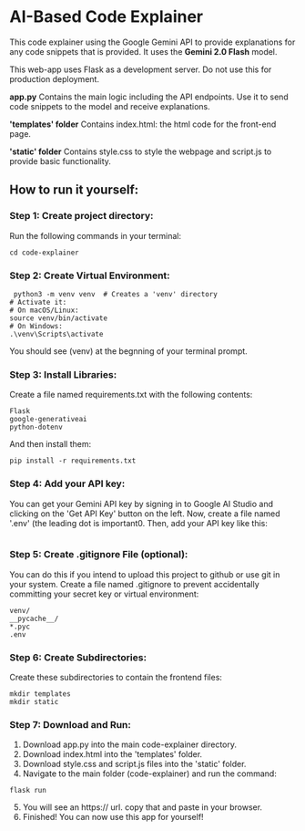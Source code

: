 # AI-Based Code Explainer

This code explainer using the Google Gemini API to provide explanations for any code snippets that is provided. It uses the **Gemini 2.0 Flash** model.

This web-app uses Flask as a development server. Do not use this for production deployment.

**app.py**
Contains the main logic including the API endpoints. Use it to send code snippets to the model and receive explanations.

**'templates' folder**
Contains index.html: the html code for the front-end page.

**'static' folder**
Contains style.css to style the webpage and script.js to provide basic functionality.

## How to run it yourself:

### Step 1: Create project directory:
Run the following commands in your terminal:
```mkdir code-explainer
cd code-explainer
```

### Step 2: Create Virtual Environment:
```
 python3 -m venv venv  # Creates a 'venv' directory
# Activate it:
# On macOS/Linux:
source venv/bin/activate
# On Windows:
.\venv\Scripts\activate
```
You should see (venv) at the begnning of your terminal prompt.

### Step 3: Install Libraries:
Create a file named requirements.txt with the following contents:
```
Flask
google-generativeai
python-dotenv
```
And then install them:
```
pip install -r requirements.txt
```
### Step 4: Add your API key:
You can get your Gemini API key by signing in to Google AI Studio and clicking on the 'Get API Key' button on the left. 
Now, create a file named '.env' (the leading dot is important0. Then, add your API key like this:

```GOOGLE_API_KEY=YOUR_API_KEY_HERE
```

### Step 5: Create .gitignore File (optional):
You can do this if you intend to upload this project to github or use git in your system.  Create a file named .gitignore to prevent accidentally committing your secret key or virtual environment:
```
venv/
__pycache__/
*.pyc
.env
```
### Step 6: Create Subdirectories:
Create these subdirectories to contain the frontend files:
```
mkdir templates
mkdir static
```
### Step 7: Download and Run:
1. Download app.py into the main code-explainer directory.
2. Download index.html into the 'templates' folder.
3. Download style.css and script.js files into the 'static' folder.
4. Navigate to the main folder (code-explainer) and run the command:
```
flask run
```
5. You will see an https:// url. copy that and paste in your browser.
6. Finished! You can now use this app for yourself!
